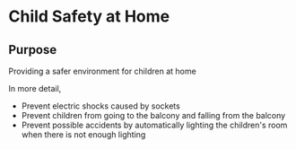 # Child Safety at Home

## Purpose
<p> Providing a safer environment for children at home </p>
<p> In more detail,
  
  - Prevent electric shocks caused by sockets
  - Prevent children from going to the balcony and falling from the balcony
  - Prevent possible accidents by automatically lighting the children's room when there is not enough lighting
</p>

